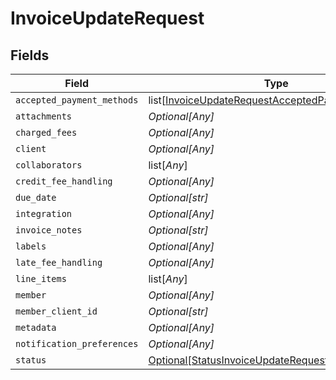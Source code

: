 # InvoiceUpdateRequest


## Fields

| Field                                                                                                                 | Type                                                                                                                  | Required                                                                                                              | Description                                                                                                           |
| --------------------------------------------------------------------------------------------------------------------- | --------------------------------------------------------------------------------------------------------------------- | --------------------------------------------------------------------------------------------------------------------- | --------------------------------------------------------------------------------------------------------------------- |
| `accepted_payment_methods`                                                                                            | list[[InvoiceUpdateRequestAcceptedPaymentMethods](../../models/shared/invoiceupdaterequestacceptedpaymentmethods.md)] | :heavy_minus_sign:                                                                                                    | N/A                                                                                                                   |
| `attachments`                                                                                                         | *Optional[Any]*                                                                                                       | :heavy_minus_sign:                                                                                                    | N/A                                                                                                                   |
| `charged_fees`                                                                                                        | *Optional[Any]*                                                                                                       | :heavy_minus_sign:                                                                                                    | N/A                                                                                                                   |
| `client`                                                                                                              | *Optional[Any]*                                                                                                       | :heavy_minus_sign:                                                                                                    | N/A                                                                                                                   |
| `collaborators`                                                                                                       | list[*Any*]                                                                                                           | :heavy_minus_sign:                                                                                                    | N/A                                                                                                                   |
| `credit_fee_handling`                                                                                                 | *Optional[Any]*                                                                                                       | :heavy_minus_sign:                                                                                                    | N/A                                                                                                                   |
| `due_date`                                                                                                            | *Optional[str]*                                                                                                       | :heavy_minus_sign:                                                                                                    | N/A                                                                                                                   |
| `integration`                                                                                                         | *Optional[Any]*                                                                                                       | :heavy_minus_sign:                                                                                                    | N/A                                                                                                                   |
| `invoice_notes`                                                                                                       | *Optional[str]*                                                                                                       | :heavy_minus_sign:                                                                                                    | N/A                                                                                                                   |
| `labels`                                                                                                              | *Optional[Any]*                                                                                                       | :heavy_minus_sign:                                                                                                    | N/A                                                                                                                   |
| `late_fee_handling`                                                                                                   | *Optional[Any]*                                                                                                       | :heavy_minus_sign:                                                                                                    | N/A                                                                                                                   |
| `line_items`                                                                                                          | list[*Any*]                                                                                                           | :heavy_minus_sign:                                                                                                    | N/A                                                                                                                   |
| `member`                                                                                                              | *Optional[Any]*                                                                                                       | :heavy_minus_sign:                                                                                                    | N/A                                                                                                                   |
| `member_client_id`                                                                                                    | *Optional[str]*                                                                                                       | :heavy_minus_sign:                                                                                                    | N/A                                                                                                                   |
| `metadata`                                                                                                            | *Optional[Any]*                                                                                                       | :heavy_minus_sign:                                                                                                    | N/A                                                                                                                   |
| `notification_preferences`                                                                                            | *Optional[Any]*                                                                                                       | :heavy_minus_sign:                                                                                                    | N/A                                                                                                                   |
| `status`                                                                                                              | [Optional[StatusInvoiceUpdateRequest]](../../models/shared/statusinvoiceupdaterequest.md)                             | :heavy_minus_sign:                                                                                                    | N/A                                                                                                                   |